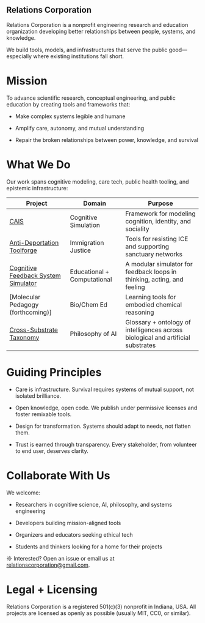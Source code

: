 ## Relations Corporation

Relations Corporation is a nonprofit engineering research and education organization developing better relationships between people, systems, and knowledge.

We build tools, models, and infrastructures that serve the public good—especially where existing institutions fall short.

# Mission

To advance scientific research, conceptual engineering, and public education by creating tools and frameworks that:

* Make complex systems legible and humane

* Amplify care, autonomy, and mutual understanding

* Repair the broken relationships between power, knowledge, and survival


# What We Do

Our work spans cognitive modeling, care tech, public health tooling, and epistemic infrastructure:

| Project                                                                                   | Domain                      | Purpose                                                                          |
| ----------------------------------------------------------------------------------------- | --------------------------- | -------------------------------------------------------------------------------- |
| [CAIS](https://github.com/relations-org/cais)                                             | Cognitive Simulation        | Framework for modeling cognition, identity, and sociality                        |
| [Anti-Deportation Toolforge](https://github.com/relations-org/anti-deportation-toolforge) | Immigration Justice         | Tools for resisting ICE and supporting sanctuary networks                        |
| [Cognitive Feedback System Simulator](https://github.com/relations-org/cfss)              | Educational + Computational | A modular simulator for feedback loops in thinking, acting, and feeling          |
| \[Molecular Pedagogy (forthcoming)]                                                       | Bio/Chem Ed                 | Learning tools for embodied chemical reasoning                                   |
| [Cross-Substrate Taxonomy](https://github.com/relations-org/cross-substrate-taxonomy)     | Philosophy of AI            | Glossary + ontology of intelligences across biological and artificial substrates |

# Guiding Principles

 *   Care is infrastructure. Survival requires systems of mutual support, not isolated brilliance.

  *  Open knowledge, open code. We publish under permissive licenses and foster remixable tools.

   * Design for transformation. Systems should adapt to needs, not flatten them.

 *   Trust is earned through transparency. Every stakeholder, from volunteer to end user, deserves clarity.

# Collaborate With Us

We welcome:

 *   Researchers in cognitive science, AI, philosophy, and systems engineering

 *   Developers building mission-aligned tools

 *   Organizers and educators seeking ethical tech

 *   Students and thinkers looking for a home for their projects

☼ Interested? Open an issue or email us at relationscorporation@gmail.com.

# Legal + Licensing

Relations Corporation is a registered 501(c)(3) nonprofit in Indiana, USA.
All projects are licensed as openly as possible (usually MIT, CC0, or similar).

